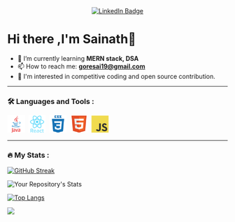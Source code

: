 <div id="header" align="center">
 <div id="badges">
  <a href="https://www.linkedin.com/in/sainath-gore-895012222">
    <img src="https://img.shields.io/badge/LinkedIn-blue?style=for-the-badge&logo=linkedin&logoColor=white" alt="LinkedIn Badge"/>
  </a>
</div>
</div>



<h1> Hi there ,I'm Sainath👋 </h1>

- 🌱 I’m currently learning **MERN stack, DSA**
 - 📫 How to reach me: **goresai19@gmail.com**
- 💞 I'm interested in competitive coding and open source contribution.
  
---

### :hammer_and_wrench: Languages and Tools :
  
  <div>
 <img src="https://github.com/devicons/devicon/blob/master/icons/java/java-original-wordmark.svg" title="Java" alt="Java" width="40" height="40"/>&nbsp;
  <img src="https://github.com/devicons/devicon/blob/master/icons/react/react-original-wordmark.svg" title="React" alt="React" width="40" height="40"/>&nbsp;
  <img src="https://github.com/devicons/devicon/blob/master/icons/css3/css3-plain-wordmark.svg"  title="CSS3" alt="CSS" width="40" height="40"/>&nbsp;
  <img src="https://github.com/devicons/devicon/blob/master/icons/html5/html5-original.svg" title="HTML5" alt="HTML" width="40" height="40"/>&nbsp;
  <img src="https://github.com/devicons/devicon/blob/master/icons/javascript/javascript-original.svg" title="JavaScript" alt="JavaScript" width="40" height="40"/>&nbsp;
</div>
  
  ---

### :fire: My Stats :
[![GitHub Streak](http://github-readme-streak-stats.herokuapp.com?user=goresai19&theme=dark&background=000000)](https://git.io/streak-stats)


![Your Repository's Stats](https://github-readme-stats.vercel.app/api?username=goresai19&theme=dark&show_icons=true)


[![Top Langs](https://github-readme-stats.vercel.app/api/top-langs/?username=goresai19&layout=compact&theme=vision-friendly-dark)](https://github.com/anuraghazra/github-readme-stats)

![](https://komarev.com/ghpvc/?username=goresai19)
  

<!--
**goresai19/goresai19** is a ✨ _special_ ✨ repository because its `README.md` (this file) appears on your GitHub profile.

Here are some ideas to get you started:

- 🔭 I’m currently working on ...
- 🌱 I’m currently learning ...
- 👯 I’m looking to collaborate on ...
- 🤔 I’m looking for help with ...
- 💬 Ask me about ...
- 📫 How to reach me: ...
- 😄 Pronouns: ...
- ⚡ Fun fact: ...
-->
